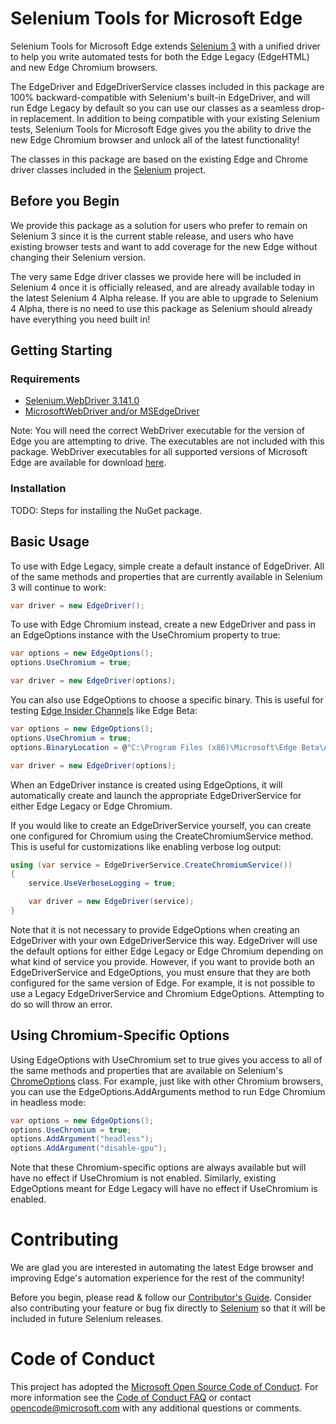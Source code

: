 # Selenium Tools for Microsoft Edge

Selenium Tools for Microsoft Edge extends [Selenium 3](https://www.selenium.dev/) with a unified driver to help you write automated tests for both the Edge Legacy (EdgeHTML) and new Edge Chromium browsers.

The EdgeDriver and EdgeDriverService classes included in this package are 100% backward-compatible with Selenium's built-in EdgeDriver, and will run Edge Legacy by default so you can use our classes as a seamless drop-in replacement. In addition to being compatible with your existing Selenium tests, Selenium Tools for Microsoft Edge gives you the ability to drive the new Edge Chromium browser and unlock all of the latest functionality!

The classes in this package are based on the existing Edge and Chrome driver classes included in the [Selenium](https://github.com/SeleniumHQ/selenium) project.

## Before you Begin

We provide this package as a solution for users who prefer to remain on Selenium 3 since it is the current stable release, and users who have existing browser tests and want to add coverage for the new Edge without changing their Selenium version.

The very same Edge driver classes we provide here will be included in Selenium 4 once it is officially released, and are already available today in the latest Selenium 4 Alpha release. If you are able to upgrade to Selenium 4 Alpha, there is no need to use this package as Selenium should already have everything you need built in!

## Getting Starting

### Requirements

* [Selenium.WebDriver 3.141.0](https://www.nuget.org/packages/Selenium.WebDriver/3.141.0)
* [MicrosoftWebDriver and/or MSEdgeDriver](https://developer.microsoft.com/en-us/microsoft-edge/tools/webdriver/)

Note: You will need the correct WebDriver executable for the version of Edge you are attempting to drive. The executables are not included with this package. WebDriver executables for all supported versions of Microsoft Edge are available for download [here](https://developer.microsoft.com/en-us/microsoft-edge/tools/webdriver/).

### Installation

TODO: Steps for installing the NuGet package.

## Basic Usage

To use with Edge Legacy, simple create a default instance of EdgeDriver. All of the same methods and properties that are currently available in Selenium 3 will continue to work:

```csharp
var driver = new EdgeDriver();
```

To use with Edge Chromium instead, create a new EdgeDriver and pass in an EdgeOptions instance with the UseChromium property to true:

```csharp
var options = new EdgeOptions();
options.UseChromium = true;

var driver = new EdgeDriver(options);
```

You can also use EdgeOptions to choose a specific binary. This is useful for testing [Edge Insider Channels](https://www.microsoftedgeinsider.com/) like Edge Beta:

```csharp
var options = new EdgeOptions();
options.UseChromium = true;
options.BinaryLocation = @"C:\Program Files (x86)\Microsoft\Edge Beta\Application\msedge.exe";

var driver = new EdgeDriver(options);
```

When an EdgeDriver instance is created using EdgeOptions, it will automatically create and launch the appropriate EdgeDriverService for either Edge Legacy or Edge Chromium.

If you would like to create an EdgeDriverService yourself, you can create one configured for Chromium using the CreateChromiumService method. This is useful for customizations like enabling verbose log output:

```csharp
using (var service = EdgeDriverService.CreateChromiumService())
{
    service.UseVerboseLogging = true;

    var driver = new EdgeDriver(service);
}
```

Note that it is not necessary to provide EdgeOptions when creating an EdgeDriver with your own EdgeDriverService this way. EdgeDriver will use the default options for either Edge Legacy or Edge Chromium depending on what kind of service you provide. However, if you want to provide both an EdgeDriverService and EdgeOptions, you must ensure that they are both configured for the same version of Edge. For example, it is not possible to use a Legacy EdgeDriverService and Chromium EdgeOptions. Attempting to do so will throw an error.

## Using Chromium-Specific Options

Using EdgeOptions with UseChromium set to true gives you access to all of the same methods and properties that are available on Selenium's [ChromeOptions](https://www.selenium.dev/selenium/docs/api/dotnet/?topic=html/T_OpenQA_Selenium_Chrome_ChromeOptions.htm) class. For example, just like with other Chromium browsers, you can use the EdgeOptions.AddArguments method to run Edge Chromium in headless mode:

```csharp
var options = new EdgeOptions();
options.UseChromium = true;
options.AddArgument("headless");
options.AddArgument("disable-gpu");
```

Note that these Chromium-specific options are always available but will have no effect if UseChromium is not enabled. Similarly, existing EdgeOptions meant for Edge Legacy will have no effect if UseChromium is enabled.

# Contributing

We are glad you are interested in automating the latest Edge browser and improving Edge's automation experience for the rest of the community!

Before you begin, please read & follow our [Contributor's Guide](CONTRIBUTING.md). Consider also contributing your feature or bug fix directly to [Selenium](https://github.com/SeleniumHQ/selenium) so that it will be included in future Selenium releases.

# Code of Conduct

This project has adopted the [Microsoft Open Source Code of Conduct][conduct-code].
For more information see the [Code of Conduct FAQ][conduct-FAQ] or contact [opencode@microsoft.com][conduct-email] with any additional questions or comments.

[conduct-code]: https://opensource.microsoft.com/codeofconduct/
[conduct-FAQ]: https://opensource.microsoft.com/codeofconduct/faq/
[conduct-email]: mailto:opencode@microsoft.com
